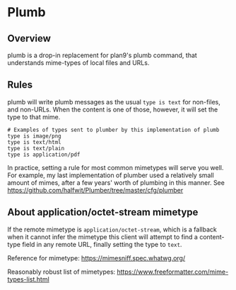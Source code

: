 # Plumb

## Overview

plumb is a drop-in replacement for plan9's plumb command, that understands mime-types of local files and URLs. 

## Rules

plumb will write plumb messages as the usual `type is text` for non-files, and non-URLs. When the content is one of those, however, it will set the type to that mime.

```
# Examples of types sent to plumber by this implementation of plumb
type is image/png
type is text/html
type is text/plain
type is application/pdf
```

In practice, setting a rule for most common mimetypes will serve you well. For example, my last implementation of plumber used a relatively small amount of mimes, after a few years' worth of plumbing in this manner. 
See https://github.com/halfwit/Plumber/tree/master/cfg/plumber

## About application/octet-stream mimetype
If the remote mimetype is `application/octet-stream`, which is a fallback when it cannot infer the mimetype this client will attempt to find a content-type field in any remote URL, finally setting the type to `text`.

Reference for mimetype: https://mimesniff.spec.whatwg.org/

Reasonably robust list of mimetypes: https://www.freeformatter.com/mime-types-list.html
